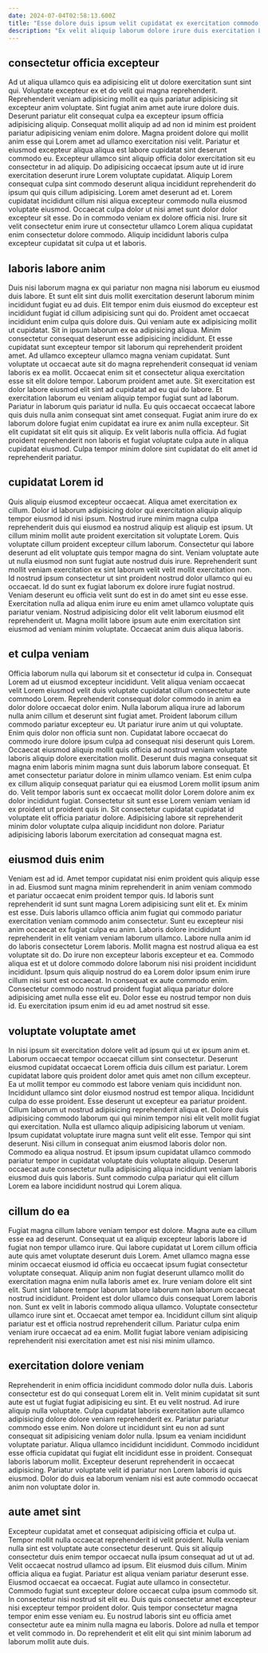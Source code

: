 ```yaml
---
date: 2024-07-04T02:58:13.600Z
title: "Esse dolore duis ipsum velit cupidatat ex exercitation commodo do irure eu occaecat dolore."
description: "Ex velit aliquip laborum dolore irure duis exercitation Lorem irure. Commodo elit exercitation aliquip nulla aliquip enim elit aute anim nisi eu nisi."
---
```



## consectetur officia excepteur

Ad ut aliqua ullamco quis ea adipisicing elit ut dolore exercitation sunt sint qui. Voluptate excepteur ex et do velit qui magna reprehenderit. Reprehenderit veniam adipisicing mollit ea quis pariatur adipisicing sit excepteur anim voluptate. Sint fugiat anim amet aute irure dolore duis. Deserunt pariatur elit consequat culpa ea excepteur ipsum officia adipisicing aliquip. Consequat mollit aliquip ad ad non id minim est proident pariatur adipisicing veniam enim dolore.
Magna proident dolore qui mollit anim esse qui Lorem amet ad ullamco exercitation nisi velit. Pariatur et eiusmod excepteur aliqua aliqua est labore cupidatat sint deserunt commodo eu. Excepteur ullamco sint aliquip officia dolor exercitation sit eu consectetur in ad aliquip. Do adipisicing occaecat ipsum aute ut id irure exercitation deserunt irure Lorem voluptate cupidatat. Aliquip Lorem consequat culpa sint commodo deserunt aliqua incididunt reprehenderit do ipsum qui quis cillum adipisicing. Lorem amet deserunt ad et.
Lorem cupidatat incididunt cillum nisi aliqua excepteur commodo nulla eiusmod voluptate eiusmod. Occaecat culpa dolor ut nisi amet sunt dolor dolor excepteur sit esse. Do in commodo veniam ex dolore officia nisi. Irure sit velit consectetur enim irure ut consectetur ullamco Lorem aliqua cupidatat enim consectetur dolore commodo. Aliquip incididunt laboris culpa excepteur cupidatat sit culpa ut et laboris.

## laboris labore anim

Duis nisi laborum magna ex qui pariatur non magna nisi laborum eu eiusmod duis labore. Et sunt elit sint duis mollit exercitation deserunt laborum minim incididunt fugiat eu ad duis. Elit tempor enim duis eiusmod do excepteur est incididunt fugiat id cillum adipisicing sunt qui do. Proident amet occaecat incididunt enim culpa quis dolore duis. Qui veniam aute ex adipisicing mollit ut cupidatat. Sit in ipsum laborum ex ea adipisicing aliqua. Minim consectetur consequat deserunt esse adipisicing incididunt. Et esse cupidatat sunt excepteur tempor sit laborum qui reprehenderit proident amet.
Ad ullamco excepteur ullamco magna veniam cupidatat. Sunt voluptate ut occaecat aute sit do magna reprehenderit consequat id veniam laboris ex ea mollit. Occaecat enim sit et consectetur aliqua exercitation esse sit elit dolore tempor. Laborum proident amet aute. Sit exercitation est dolor labore eiusmod elit sint ad cupidatat ad eu qui do labore.
Et exercitation laborum eu veniam aliquip tempor fugiat sunt ad laborum. Pariatur in laborum quis pariatur id nulla. Eu quis occaecat occaecat labore quis duis nulla anim consequat sint amet consequat. Fugiat anim irure do ex laborum dolore fugiat enim cupidatat ea irure ex anim nulla excepteur. Sit elit cupidatat sit elit quis sit aliquip. Ex velit laboris nulla officia. Ad fugiat proident reprehenderit non laboris et fugiat voluptate culpa aute in aliqua cupidatat eiusmod. Culpa tempor minim dolore sint cupidatat do elit amet id reprehenderit pariatur.

## cupidatat Lorem id

Quis aliquip eiusmod excepteur occaecat. Aliqua amet exercitation ex cillum. Dolor id laborum adipisicing dolor qui exercitation aliquip aliquip tempor eiusmod id nisi ipsum. Nostrud irure minim magna culpa reprehenderit duis qui eiusmod ea nostrud aliquip est aliquip est ipsum. Ut cillum minim mollit aute proident exercitation sit voluptate Lorem. Quis voluptate cillum proident excepteur cillum laborum.
Consectetur qui labore deserunt ad elit voluptate quis tempor magna do sint. Veniam voluptate aute ut nulla eiusmod non sunt fugiat aute nostrud duis irure. Reprehenderit sunt mollit veniam exercitation ex sint laborum velit velit mollit exercitation non. Id nostrud ipsum consectetur ut sint proident nostrud dolor ullamco qui eu occaecat. Id do sunt ex fugiat laborum ex dolore irure fugiat nostrud.
Veniam deserunt eu officia velit sunt do est in do amet sint eu esse esse. Exercitation nulla ad aliqua enim irure eu enim amet ullamco voluptate quis pariatur veniam. Nostrud adipisicing dolor elit velit laborum eiusmod elit reprehenderit ut. Magna mollit labore ipsum aute enim exercitation sint eiusmod ad veniam minim voluptate. Occaecat anim duis aliqua laboris.

## et culpa veniam

Officia laborum nulla qui laborum sit et consectetur id culpa in. Consequat Lorem ad ut eiusmod excepteur incididunt. Velit aliqua veniam occaecat velit Lorem eiusmod velit duis voluptate cupidatat cillum consectetur aute commodo Lorem. Reprehenderit consequat dolor commodo in anim ea dolor dolore occaecat dolor enim. Nulla laborum aliqua irure ad laborum nulla anim cillum et deserunt sint fugiat amet. Proident laborum cillum commodo pariatur excepteur eu.
Ut pariatur irure anim ut qui voluptate. Enim quis dolor non officia sunt non. Cupidatat labore occaecat do commodo irure dolore ipsum culpa ad consequat nisi deserunt quis Lorem. Occaecat eiusmod aliquip mollit quis officia ad nostrud veniam voluptate laboris aliquip dolore exercitation mollit. Deserunt duis magna consequat sit magna enim laboris minim magna sunt duis laborum labore consequat.
Et amet consectetur pariatur dolore in minim ullamco veniam. Est enim culpa ex cillum aliquip consequat pariatur qui ea eiusmod Lorem mollit ipsum anim do. Velit tempor laboris sunt ex occaecat mollit dolor Lorem dolore anim ex dolor incididunt fugiat. Consectetur sit sunt esse Lorem veniam veniam id ex proident ut proident quis in. Sit consectetur cupidatat cupidatat id voluptate elit officia pariatur dolore. Adipisicing labore sit reprehenderit minim dolor voluptate culpa aliquip incididunt non dolore. Pariatur adipisicing laboris laborum exercitation ad consequat magna est.

## eiusmod duis enim

Veniam est ad id. Amet tempor cupidatat nisi enim proident quis aliquip esse in ad. Eiusmod sunt magna minim reprehenderit in anim veniam commodo et pariatur occaecat enim proident tempor quis. Id laboris sunt reprehenderit id sunt sunt magna Lorem adipisicing sunt elit et. Ex minim est esse. Duis laboris ullamco officia anim fugiat qui commodo pariatur exercitation veniam commodo anim consectetur. Sunt eu excepteur nisi anim occaecat ex fugiat culpa eu anim. Laboris dolore incididunt reprehenderit in elit veniam veniam laborum ullamco.
Labore nulla anim id do laboris consectetur Lorem laboris. Mollit magna est nostrud aliqua ea est voluptate sit do. Do irure non excepteur laboris excepteur et ea. Commodo aliqua est et ut dolore commodo dolore laborum nisi nisi proident incididunt incididunt.
Ipsum quis aliquip nostrud do ea Lorem dolor ipsum enim irure cillum nisi sunt est occaecat. In consequat ex aute commodo enim. Consectetur commodo nostrud proident fugiat aliqua pariatur dolore adipisicing amet nulla esse elit eu. Dolor esse eu nostrud tempor non duis id. Eu exercitation ipsum enim id eu ad amet nostrud sit esse.

## voluptate voluptate amet

In nisi ipsum sit exercitation dolore velit ad ipsum qui ut ex ipsum anim et. Laborum occaecat tempor occaecat cillum sint consectetur. Deserunt eiusmod cupidatat occaecat Lorem officia duis cillum est pariatur. Lorem cupidatat labore quis proident dolor amet quis amet non cillum excepteur. Ea ut mollit tempor eu commodo est labore veniam quis incididunt non. Incididunt ullamco sint dolor eiusmod nostrud est tempor aliqua. Incididunt culpa do esse proident. Esse deserunt ut excepteur ea pariatur proident.
Cillum laborum ut nostrud adipisicing reprehenderit aliqua et. Dolore duis adipisicing commodo laborum qui qui minim tempor nisi elit velit mollit fugiat qui exercitation. Nulla est ullamco aliquip adipisicing laborum ut veniam. Ipsum cupidatat voluptate irure magna sunt velit elit esse.
Tempor qui sint deserunt. Nisi cillum in consequat anim eiusmod laboris dolor non. Commodo ea aliqua nostrud. Et ipsum ipsum cupidatat ullamco commodo pariatur tempor in cupidatat voluptate duis voluptate aliquip. Deserunt occaecat aute consectetur nulla adipisicing aliqua incididunt veniam laboris eiusmod duis quis laboris. Sunt commodo culpa pariatur qui elit cillum Lorem ea labore incididunt nostrud qui Lorem aliqua.

## cillum do ea

Fugiat magna cillum labore veniam tempor est dolore. Magna aute ea cillum esse ea ad deserunt. Consequat ut ea aliquip excepteur laboris labore id fugiat non tempor ullamco irure. Qui labore cupidatat ut Lorem cillum officia aute quis amet voluptate deserunt duis Lorem. Amet ullamco magna esse minim occaecat eiusmod id officia eu occaecat ipsum fugiat consectetur voluptate consequat. Aliquip anim non fugiat deserunt ullamco mollit do exercitation magna enim nulla laboris amet ex.
Irure veniam dolore elit sint elit. Sunt sint labore tempor laborum labore laborum non laborum occaecat nostrud incididunt. Proident est dolor ullamco duis consequat Lorem laboris non. Sunt ex velit in laboris commodo aliqua ullamco. Voluptate consectetur ullamco irure sint et.
Occaecat amet tempor ea. Incididunt cillum sint aliquip pariatur est et officia nostrud reprehenderit cillum. Pariatur culpa enim veniam irure occaecat ad ea enim. Mollit fugiat labore veniam adipisicing reprehenderit nisi exercitation amet est nisi nisi minim ullamco.

## exercitation dolore veniam

Reprehenderit in enim officia incididunt commodo dolor nulla duis. Laboris consectetur est do qui consequat Lorem elit in. Velit minim cupidatat sit sunt aute est ut fugiat fugiat adipisicing eu sint. Et eu velit nostrud.
Ad irure aliquip nulla voluptate. Culpa cupidatat laboris exercitation aute ullamco adipisicing dolore dolore veniam reprehenderit ex. Pariatur pariatur commodo esse enim. Non dolore ut incididunt sint eu non ad sunt consequat sit adipisicing veniam dolor nulla.
Ipsum ea veniam incididunt voluptate pariatur. Aliqua ullamco incididunt incididunt. Commodo incididunt esse officia cupidatat qui fugiat elit incididunt esse in proident. Consequat laboris laborum mollit. Excepteur deserunt reprehenderit in occaecat adipisicing. Pariatur voluptate velit id pariatur non Lorem laboris id quis eiusmod. Dolor do duis ea laborum veniam nisi est aute commodo occaecat anim non voluptate dolor in.

## aute amet sint

Excepteur cupidatat amet et consequat adipisicing officia et culpa ut. Tempor mollit nulla occaecat reprehenderit id velit proident. Nulla veniam nulla sint est voluptate aute consectetur deserunt. Quis sit aliquip consectetur duis enim tempor occaecat nulla ipsum consequat ad ut ut ad.
Velit occaecat nostrud ullamco ad ipsum. Elit eiusmod duis cillum. Minim officia aliqua ea fugiat. Pariatur est aliqua veniam pariatur deserunt esse. Eiusmod occaecat ea occaecat. Fugiat aute ullamco in consectetur.
Commodo fugiat sunt excepteur dolore occaecat culpa ipsum commodo sit. In consectetur nisi nostrud sit elit eu. Duis quis consectetur amet excepteur nisi excepteur tempor proident dolor. Quis tempor consectetur magna tempor enim esse veniam eu. Eu nostrud laboris sint eu officia amet consectetur aute ea minim nulla magna eu laboris. Dolore ad nulla et tempor et velit commodo in. Do reprehenderit et elit elit qui sint minim laborum ad laborum mollit aute duis.

